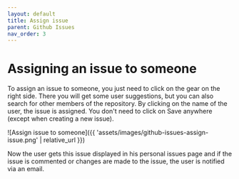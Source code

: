 ```yaml
---
layout: default
title: Assign issue
parent: Github Issues
nav_order: 3
---
```


# Assigning an issue to someone

To assign an issue to someone, you just need to click on the gear on the right side. There you will get some user suggestions, but you can also search for other members of the repository. By clicking on the name of the user, the issue is assigned. You don't need to click on Save anywhere (except when creating a new issue).

![Assign issue to someone]({{ 'assets/images/github-issues-assign-issue.png' | relative_url }})

Now the user gets this issue displayed in his personal issues page and if the issue is commented or changes are made to the issue, the user is notified via an email.